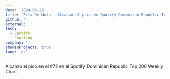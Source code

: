 ```yaml
---
date: '2024-06-22'
title: 'Pila De Nota - Alcanzó el pico en Spotify Dominican Republic Top 200 Weekly Chart'
github: ''
external: ''
tech:
  - Spotify
  - Charting
company: ''
showInProjects: true
lang: 'es'
---
```


Alcanzó el pico en el #72 en el Spotify Dominican Republic Top 200 Weekly Chart
